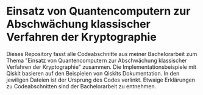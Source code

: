 # Einsatz von Quantencomputern zur Abschwächung klassischer Verfahren der Kryptographie

Dieses Repository fasst alle Codeabschnitte aus meiner Bachelorarbeit zum Thema "Einsatz von Quantencomputern zur Abschwächung klassischer Verfahren der Kryptographie" zusammen. Die Implementationsbeispiele mit Qiskit basieren auf den Beispielen von Qiskits Dokumentation. In den jewiligen Dateien ist der Ursprung des Codes verlinkt. Etwaige Erklärungen zu Codeabschnitten sind der Bachelorarbeit zu entnehmen.
